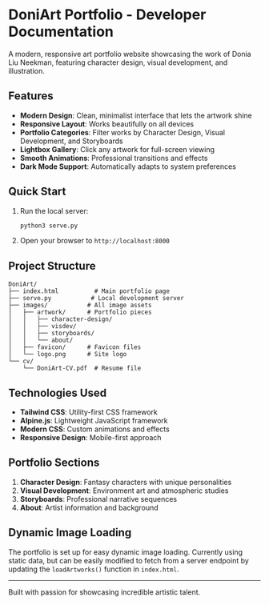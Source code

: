 # DoniArt Portfolio - Developer Documentation

A modern, responsive art portfolio website showcasing the work of Donia Liu Neekman, featuring character design, visual development, and illustration.

## Features

- **Modern Design**: Clean, minimalist interface that lets the artwork shine
- **Responsive Layout**: Works beautifully on all devices
- **Portfolio Categories**: Filter works by Character Design, Visual Development, and Storyboards
- **Lightbox Gallery**: Click any artwork for full-screen viewing
- **Smooth Animations**: Professional transitions and effects
- **Dark Mode Support**: Automatically adapts to system preferences

## Quick Start

1. Run the local server:
   ```bash
   python3 serve.py
   ```

2. Open your browser to `http://localhost:8000`

## Project Structure

```
DoniArt/
├── index.html          # Main portfolio page
├── serve.py           # Local development server
├── images/           # All image assets
│   ├── artwork/      # Portfolio pieces
│   │   ├── character-design/
│   │   ├── visdev/
│   │   ├── storyboards/
│   │   └── about/
│   ├── favicon/      # Favicon files
│   └── logo.png      # Site logo
└── cv/
    └── DoniArt-CV.pdf  # Resume file
```

## Technologies Used

- **Tailwind CSS**: Utility-first CSS framework
- **Alpine.js**: Lightweight JavaScript framework
- **Modern CSS**: Custom animations and effects
- **Responsive Design**: Mobile-first approach

## Portfolio Sections

1. **Character Design**: Fantasy characters with unique personalities
2. **Visual Development**: Environment art and atmospheric studies
3. **Storyboards**: Professional narrative sequences
4. **About**: Artist information and background

## Dynamic Image Loading

The portfolio is set up for easy dynamic image loading. Currently using static data, but can be easily modified to fetch from a server endpoint by updating the `loadArtworks()` function in `index.html`.

---

Built with passion for showcasing incredible artistic talent.
